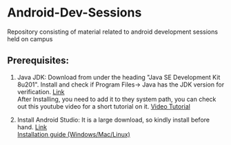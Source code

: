 # Android-Dev-Sessions
Repository consisting of material related to android development sessions held on campus

## Prerequisites:

1. Java JDK: Download from under the heading "Java SE Development Kit 8u201". Install and check if Program Files-> Java has the JDK version for verification. 
[Link](https://www.oracle.com/technetwork/java/javase/downloads/jdk8-downloads-2133151.html)  
After Installing, you need to add it to they system path, you can check out this youtube video for a short tutorial on it.
[Video Tutorial](https://www.youtube.com/watch?v=LlLRjFptXAY)

2. Install Android Studio: It is a large download, so kindly install before hand.
[Link](https://developer.android.com/studio/)  
[Installation guide (Windows/Mac/Linux)](https://developer.android.com/studio/install)
